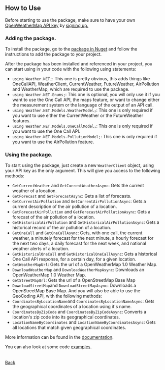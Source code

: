 ## How to Use
Before starting to use the package, make sure to have your own [OpenWeatherMap API key](https://openweathermap.org/appid#start) by [signing up.](https://home.openweathermap.org/users/sign_up)

### Adding the package.
To install the package, go to the [package in Nuget](https://nuget.org/packages/Weather.NET) and follow the instructions to add the package to your project.

After the package has been installed and referenced in your project, you can start using in your code with the following using statements:
- `using Weather.NET;`: This one is pretty obvious, this adds things like OneCallAPI, WeatherClient, CurrentWeather, FutureWeather, AirPollution and WeatherMap, which are required to use the package.
- `using Weather.NET.Enums;`: This one is optional, you will only use it if you want to use the One Call API, the maps feature, or want to change either the measurement system or the language of the output of an API call.
- `using Weather.NET.Models.WeatherModel;`: This one is only required if you want to use either the CurrentWeather or the FutureWeather features.
- `using Weather.NET.Models.OneCallModel;`: This one is only required if you want to use the One Call API.
- `using Weather.NET.Models.PollutionModel;`: This one is only required if you want to use the AirPollution feature.

### Using the package.
To start using the package, just create a new `WeatherClient` object, using your API key as the only argument. This will give you access to the following methods:
- `GetCurrentWeather` and `GetCurrentWeatherAsync`: Gets the current weather of a location.
- `GetForecast` and `GetForecastAsync`: Gets a list of forecasts.
- `GetCurrentAirPollution` and `GetCurrentAirPollutionAsync`: Gets a current description of the air pollution of a location.
- `GetForecastAirPollution` and `GetForecastAirPollutionAsync`: Gets a forecast of the air pollution of a location.
- `GetHistoricalAirPollution` and `GetHistoricalAirPollutionAsync`: Gets a historical record of the air pollution of a location.
- `GetOneCall` and `GetOneCallAsync`: Gets, with one call, the current weather, a minutely forecast for the next minute, a hourly forecast for the next two days, a daily forecast for the next week, and national weather alerts of a location.
- `GetHistoricalOneCall` and `GetHistoricalOneCallAsync`: Gets a historical One Call API response, for a certain day, for a given location.
- `GetWeatherMapUrl`: Gets the url of a OpenWeatherMap 1.0 Weather Map.
- `DownloadWeatherMap` and `DownloadWeatherMapAsync`: Downloads an OpenWeatherMap 1.0 Weather Map.
- `GetStreetMapUrl`: Gets the url of a OpenStreetMap Base Map
- `DownloadStreetMap`and `DownloadStreetMapAsync`: Downloads a OpenStreetMap Base Map.
And you will also be able to use the GeoCoding API, with the following methods:
- `CoordinatesByLocationName`and `CoordinatesByLocationNameAsync`: Gets the geographical coordinates of a location using it's name.
- `CoordinatesByZipCode` and `CoordinatesByZipCodeAsync`: Converts a location's zip code into its geographical coordinates.
- `LocationNameByCoordinates` and `LocationNameByCoordinatesAsync`: Gets all locations that match given geographical coordinates.

More information can be found in the [documentation](https://eloyespinosa.github.io/Weather.NET/docs).

You can also look at some code [examples](https://eloyespinosa.github.io/Weather.NET/examples).
<br>
<br>
<br>
[Back](https://eloyespinosa.github.io/Weather.NET)
